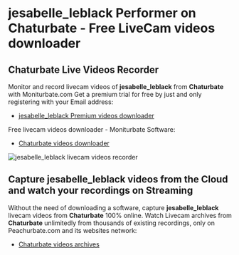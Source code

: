 # jesabelle_leblack Performer on Chaturbate - Free LiveCam videos downloader

## Chaturbate Live Videos Recorder

Monitor and record livecam videos of **jesabelle_leblack** from **Chaturbate** with Moniturbate.com
Get a premium trial for free by just and only registering with your Email address:
* [jesabelle_leblack Premium videos downloader](https://moniturbate.com/request-demo-licence-key.html)

Free livecam videos downloader - Moniturbate Software:
* [Chaturbate videos downloader](https://moniturbate.com/moniturbate-download-software.html)

![jesabelle_leblack livecam videos recorder](https://peachurnet.com/templates/moniturbate-software.png)


## Capture jesabelle_leblack videos from the Cloud and watch your recordings on Streaming

Without the need of downloading a software, capture **jesabelle_leblack** livecam videos from **Chaturbate** 100% online.
Watch Livecam archives from **Chaturbate** unlimitedly from thousands of existing recordings, only on Peachurbate.com and its websites network:
* [Chaturbate videos archives](https://peachurnet.com/)